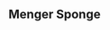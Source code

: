 ## Menger Sponge

<canvas id="glcanvas" tabindex='1'></canvas>


<script src="https://not-fl3.github.io/miniquad-samples/mq_js_bundle.js"></script>
<script>load("../wasm/menger_sponge/macro_wasm.wasm");</script>

